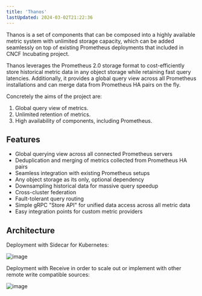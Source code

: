 ```yaml
---
title: 'Thanos'
lastUpdated: 2024-03-02T21:22:36
---
```


Thanos is a set of components that can be composed into a highly available metric system with unlimited storage capacity, which can be added seamlessly on top of existing Prometheus deployments that included in CNCF Incubating project.

Thanos leverages the Prometheus 2.0 storage format to cost-efficiently store historical metric data in any object storage while retaining fast query latencies. Additionally, it provides a global query view across all Prometheus installations and can merge data from Prometheus HA pairs on the fly.

Concretely the aims of the project are:

1. Global query view of metrics.
2. Unlimited retention of metrics.
3. High availability of components, including Prometheus.

## Features

- Global querying view across all connected Prometheus servers
- Deduplication and merging of metrics collected from Prometheus HA pairs
- Seamless integration with existing Prometheus setups
- Any object storage as its only, optional dependency
- Downsampling historical data for massive query speedup
- Cross-cluster federation
- Fault-tolerant query routing
- Simple gRPC "Store API" for unified data access across all metric data
- Easy integration points for custom metric providers

## Architecture

Deployment with Sidecar for Kubernetes:

![image](https://github.com/rlaisqls/TIL/assets/81006587/cad6a570-e180-40cd-b161-11af7b0e6543)

Deployment with Receive in order to scale out or implement with other remote write compatible sources:

![image](https://github.com/rlaisqls/TIL/assets/81006587/aef440a3-a1e7-43f3-9faa-1acf22603a41)


